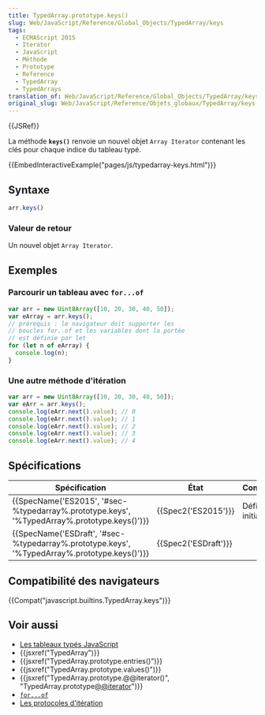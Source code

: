 ```yaml
---
title: TypedArray.prototype.keys()
slug: Web/JavaScript/Reference/Global_Objects/TypedArray/keys
tags:
  - ECMAScript 2015
  - Iterator
  - JavaScript
  - Méthode
  - Prototype
  - Reference
  - TypedArray
  - TypedArrays
translation_of: Web/JavaScript/Reference/Global_Objects/TypedArray/keys
original_slug: Web/JavaScript/Reference/Objets_globaux/TypedArray/keys
---
```

{{JSRef}}

La méthode **`keys()`** renvoie un nouvel objet `Array Iterator` contenant les clés pour chaque indice du tableau typé.

{{EmbedInteractiveExample("pages/js/typedarray-keys.html")}}

## Syntaxe

```js
arr.keys()
```

### Valeur de retour

Un nouvel objet `Array Iterator`.

## Exemples

### Parcourir un tableau avec `for...of`

```js
var arr = new Uint8Array([10, 20, 30, 40, 50]);
var eArray = arr.keys();
// prérequis : le navigateur doit supporter les
// boucles for..of et les variables dont la portée
// est définie par let
for (let n of eArray) {
  console.log(n);
}
```

### Une autre méthode d'itération

```js
var arr = new Uint8Array([10, 20, 30, 40, 50]);
var eArr = arr.keys();
console.log(eArr.next().value); // 0
console.log(eArr.next().value); // 1
console.log(eArr.next().value); // 2
console.log(eArr.next().value); // 3
console.log(eArr.next().value); // 4
```

## Spécifications

| Spécification                                                                                                                | État                         | Commentaires         |
| ---------------------------------------------------------------------------------------------------------------------------- | ---------------------------- | -------------------- |
| {{SpecName('ES2015', '#sec-%typedarray%.prototype.keys', '%TypedArray%.prototype.keys()')}}     | {{Spec2('ES2015')}}     | Définition initiale. |
| {{SpecName('ESDraft', '#sec-%typedarray%.prototype.keys', '%TypedArray%.prototype.keys()')}} | {{Spec2('ESDraft')}} |                      |

## Compatibilité des navigateurs

{{Compat("javascript.builtins.TypedArray.keys")}}

## Voir aussi

- [Les tableaux typés JavaScript](/fr/docs/Web/JavaScript/Tableaux_typés)
- {{jsxref("TypedArray")}}
- {{jsxref("TypedArray.prototype.entries()")}}
- {{jsxref("TypedArray.prototype.values()")}}
- {{jsxref("TypedArray.prototype.@@iterator()", "TypedArray.prototype[@@iterator]()")}}
- [`for...of`](/fr/docs/Web/JavaScript/Reference/Instructions/for...of)
- [Les protocoles d'itération](/fr/docs/Web/JavaScript/Reference/Les_protocoles_iteration)
